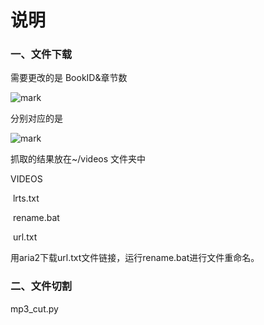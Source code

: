# 说明

### 一、文件下载

需要更改的是 BookID&章节数

![mark](http://imgs.bizha.top/blog/180927/72eJj1cjd3.jpg?imageslim)

分别对应的是

![mark](http://imgs.bizha.top/blog/180927/6dKabac3m2.jpg?imageslim)



抓取的结果放在~/videos 文件夹中

VIDEOS

​	lrts.txt

​	rename.bat

​	url.txt

用aria2下载url.txt文件链接，运行rename.bat进行文件重命名。



### 二、文件切割

mp3_cut.py
